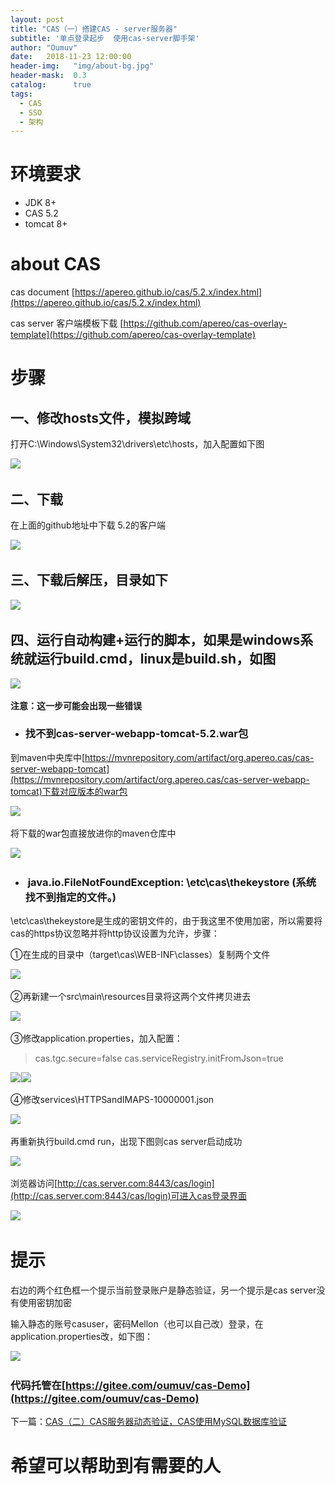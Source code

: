 ```yaml
---
layout: post
title: "CAS（一）搭建CAS - server服务器"
subtitle: '单点登录起步  使用cas-server脚手架'
author: "Oumuv"
date:   2018-11-23 12:00:00
header-img:   "img/about-bg.jpg"
header-mask:  0.3
catalog:      true
tags:
  - CAS
  - SSO
  - 架构
---
```


环境要求
====

*   JDK 8+
*   CAS 5.2
*   tomcat 8+

about CAS
=========

cas document [https://apereo.github.io/cas/5.2.x/index.html](https://apereo.github.io/cas/5.2.x/index.html)

cas server 客户端模板下载 [https://github.com/apereo/cas-overlay-template](https://github.com/apereo/cas-overlay-template)



步骤
==

一、修改hosts文件，模拟跨域
----------------

打开C:\\Windows\\System32\\drivers\\etc\\hosts，加入配置如下图

![](https://img-blog.csdn.net/20181025134545156?watermark/2/text/aHR0cHM6Ly9ibG9nLmNzZG4ubmV0L291bXV2/font/5a6L5L2T/fontsize/400/fill/I0JBQkFCMA==/dissolve/70)![](data:image/gif;base64,R0lGODlhAQABAPABAP///wAAACH5BAEKAAAALAAAAAABAAEAAAICRAEAOw== "点击并拖拽以移动")​

二、下载
----

在上面的github地址中下载 5.2的客户端

![](https://img-blog.csdn.net/20181025133152405?watermark/2/text/aHR0cHM6Ly9ibG9nLmNzZG4ubmV0L291bXV2/font/5a6L5L2T/fontsize/400/fill/I0JBQkFCMA==/dissolve/70)![](data:image/gif;base64,R0lGODlhAQABAPABAP///wAAACH5BAEKAAAALAAAAAABAAEAAAICRAEAOw== "点击并拖拽以移动")​

三、下载后解压，目录如下
------------

![](https://img-blog.csdn.net/20181025133545106?watermark/2/text/aHR0cHM6Ly9ibG9nLmNzZG4ubmV0L291bXV2/font/5a6L5L2T/fontsize/400/fill/I0JBQkFCMA==/dissolve/70)![](data:image/gif;base64,R0lGODlhAQABAPABAP///wAAACH5BAEKAAAALAAAAAABAAEAAAICRAEAOw== "点击并拖拽以移动")​

四、运行自动构建+运行的脚本，如果是windows系统就运行build.cmd，linux是build.sh，如图
---------------------------------------------------------

![](https://img-blog.csdn.net/20181025133853731?watermark/2/text/aHR0cHM6Ly9ibG9nLmNzZG4ubmV0L291bXV2/font/5a6L5L2T/fontsize/400/fill/I0JBQkFCMA==/dissolve/70)![](data:image/gif;base64,R0lGODlhAQABAPABAP///wAAACH5BAEKAAAALAAAAAABAAEAAAICRAEAOw== "点击并拖拽以移动")​

**注意：这一步可能会出现一些错误**

*   ### 找不到cas-server-webapp-tomcat-5.2.war包


到maven中央库中[https://mvnrepository.com/artifact/org.apereo.cas/cas-server-webapp-tomcat](https://mvnrepository.com/artifact/org.apereo.cas/cas-server-webapp-tomcat)下载对应版本的war包

![](https://img-blog.csdn.net/20181025140153897?watermark/2/text/aHR0cHM6Ly9ibG9nLmNzZG4ubmV0L291bXV2/font/5a6L5L2T/fontsize/400/fill/I0JBQkFCMA==/dissolve/70)![](data:image/gif;base64,R0lGODlhAQABAPABAP///wAAACH5BAEKAAAALAAAAAABAAEAAAICRAEAOw== "点击并拖拽以移动")​

将下载的war包直接放进你的maven仓库中

![](https://img-blog.csdn.net/20181025140321581?watermark/2/text/aHR0cHM6Ly9ibG9nLmNzZG4ubmV0L291bXV2/font/5a6L5L2T/fontsize/400/fill/I0JBQkFCMA==/dissolve/70)![](data:image/gif;base64,R0lGODlhAQABAPABAP///wAAACH5BAEKAAAALAAAAAABAAEAAAICRAEAOw== "点击并拖拽以移动")​

*   ###  java.io.FileNotFoundException: \\etc\\cas\\thekeystore (系统找不到指定的文件。)


\\etc\\cas\\thekeystore是生成的密钥文件的，由于我这里不使用加密，所以需要将cas的https协议忽略并将http协议设置为允许，步骤：

①在生成的目录中（target\\cas\\WEB-INF\\classes）复制两个文件

![](https://img-blog.csdn.net/20181025141417221?watermark/2/text/aHR0cHM6Ly9ibG9nLmNzZG4ubmV0L291bXV2/font/5a6L5L2T/fontsize/400/fill/I0JBQkFCMA==/dissolve/70)![](data:image/gif;base64,R0lGODlhAQABAPABAP///wAAACH5BAEKAAAALAAAAAABAAEAAAICRAEAOw== "点击并拖拽以移动")​

②再新建一个src\\main\\resources目录将这两个文件拷贝进去

![](https://img-blog.csdn.net/20181025142529487?watermark/2/text/aHR0cHM6Ly9ibG9nLmNzZG4ubmV0L291bXV2/font/5a6L5L2T/fontsize/400/fill/I0JBQkFCMA==/dissolve/70)![](data:image/gif;base64,R0lGODlhAQABAPABAP///wAAACH5BAEKAAAALAAAAAABAAEAAAICRAEAOw== "点击并拖拽以移动")​

③修改application.properties，加入配置：

> cas.tgc.secure=false
> cas.serviceRegistry.initFromJson=true

![](https://img-blog.csdn.net/20181025141801988?watermark/2/text/aHR0cHM6Ly9ibG9nLmNzZG4ubmV0L291bXV2/font/5a6L5L2T/fontsize/400/fill/I0JBQkFCMA==/dissolve/70)![](data:image/gif;base64,R0lGODlhAQABAPABAP///wAAACH5BAEKAAAALAAAAAABAAEAAAICRAEAOw== "点击并拖拽以移动")​![](https://img-blog.csdn.net/20181025142318287?watermark/2/text/aHR0cHM6Ly9ibG9nLmNzZG4ubmV0L291bXV2/font/5a6L5L2T/fontsize/400/fill/I0JBQkFCMA==/dissolve/70)![](data:image/gif;base64,R0lGODlhAQABAPABAP///wAAACH5BAEKAAAALAAAAAABAAEAAAICRAEAOw== "点击并拖拽以移动")​

④修改services\\HTTPSandIMAPS-10000001.json

![](https://img-blog.csdn.net/20181025142638254?watermark/2/text/aHR0cHM6Ly9ibG9nLmNzZG4ubmV0L291bXV2/font/5a6L5L2T/fontsize/400/fill/I0JBQkFCMA==/dissolve/70)![](data:image/gif;base64,R0lGODlhAQABAPABAP///wAAACH5BAEKAAAALAAAAAABAAEAAAICRAEAOw== "点击并拖拽以移动")​

再重新执行build.cmd run，出现下图则cas server启动成功

![](https://img-blog.csdn.net/20181025142912852?watermark/2/text/aHR0cHM6Ly9ibG9nLmNzZG4ubmV0L291bXV2/font/5a6L5L2T/fontsize/400/fill/I0JBQkFCMA==/dissolve/70)![](data:image/gif;base64,R0lGODlhAQABAPABAP///wAAACH5BAEKAAAALAAAAAABAAEAAAICRAEAOw== "点击并拖拽以移动")​

浏览器访问[http://cas.server.com:8443/cas/login](http://cas.server.com:8443/cas/login)可进入cas登录界面

![](https://img-blog.csdn.net/20181025143037901?watermark/2/text/aHR0cHM6Ly9ibG9nLmNzZG4ubmV0L291bXV2/font/5a6L5L2T/fontsize/400/fill/I0JBQkFCMA==/dissolve/70)![](data:image/gif;base64,R0lGODlhAQABAPABAP///wAAACH5BAEKAAAALAAAAAABAAEAAAICRAEAOw== "点击并拖拽以移动")​

提示
==

右边的两个红色框一个提示当前登录账户是静态验证，另一个提示是cas server没有使用密钥加密

输入静态的账号casuser，密码Mellon（也可以自己改）登录，在application.properties改，如下图：

![](https://img-blog.csdn.net/20181025143741489?watermark/2/text/aHR0cHM6Ly9ibG9nLmNzZG4ubmV0L291bXV2/font/5a6L5L2T/fontsize/400/fill/I0JBQkFCMA==/dissolve/70)![](data:image/gif;base64,R0lGODlhAQABAPABAP///wAAACH5BAEKAAAALAAAAAABAAEAAAICRAEAOw== "点击并拖拽以移动")​



### 代码托管在[https://gitee.com/oumuv/cas-Demo](https://gitee.com/oumuv/cas-Demo)



下一篇：[CAS（二）CAS服务器动态验证，CAS使用MySQL数据库验证](https://blog.csdn.net/oumuv/article/details/84306361)



希望可以帮助到有需要的人
============